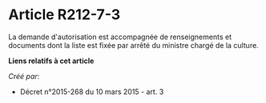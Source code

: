 # Article R212-7-3

La demande d'autorisation est accompagnée de renseignements et documents dont la liste est fixée par arrêté du ministre
chargé de la culture.

**Liens relatifs à cet article**

_Créé par_:

  - Décret n°2015-268 du 10 mars 2015 - art. 3
